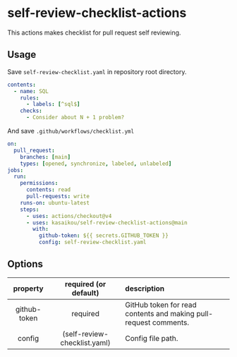 # self-review-checklist-actions

This actions makes checklist for pull request self reviewing.

## Usage

Save `self-review-checklist.yaml` in repository root directory.

```yaml
contents:
  - name: SQL
    rules:
      - labels: [^sql$]
    checks:
      - Consider about N + 1 problem?
```

And save `.github/workflows/checklist.yml`

```yaml
on:
  pull_request:
    branches: [main]
    types: [opened, synchronize, labeled, unlabeled]
jobs:
  run:
    permissions:
      contents: read
      pull-requests: write
    runs-on: ubuntu-latest
    steps:
      - uses: actions/checkout@v4
      - uses: kasaikou/self-review-checklist-actions@main
        with:
          github-token: ${{ secrets.GITHUB_TOKEN }}
          config: self-review-checklist.yaml
```

## Options

| property | required (or default) | description
| :--: | :--: | :--
| github-token | required | GitHub token for read contents and making pull-request comments.
| config | (self-review-checklist.yaml) | Config file path.
